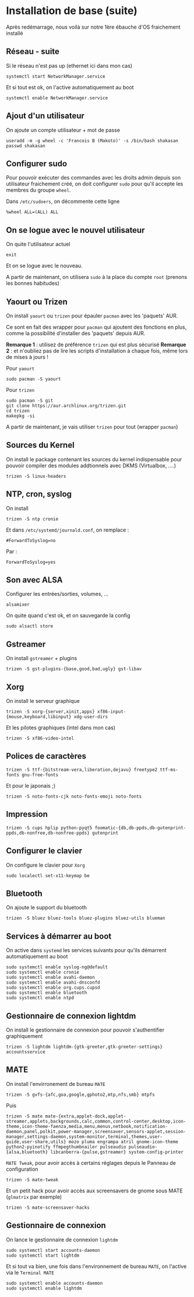# Installation de base (suite)

Après redémarrage, nous voilà sur notre 1ère ébauche d'OS fraichement installé

## Réseau - suite

Si le réseau n'est pas up (ethernet ici dans mon cas)

```shell
systemctl start NetworkManager.service
```

Et si tout est ok, on l'active automatiquement au boot

```shell
systemctl enable NetworkManager.service
```

## Ajout d'un utilisateur

On ajoute un compte utilisateur + mot de passe

```shell
useradd -m -g wheel -c 'Francois B (Makoto)' -s /bin/bash shakasan
passwd shakasan
```

## Configurer sudo

Pour pouvoir exécuter des commandes avec les droits admin depuis son utilisateur fraichement créé, on doit configurer `sudo` pour qu'il accepte les membres du groupe `wheel`.

Dans `/etc/sudoers`, on décommente cette ligne

```shell
%wheel ALL=(ALL) ALL
```

## On se logue avec le nouvel utilisateur

On quite l'utilisateur actuel

```shell
exit
```

Et on se logue avec le nouveau.

A partir de maintenant, on utilisera `sudo` à la place du compte `root` (prenons les bonnes habitudes)

## Yaourt ou Trizen

On install `yaourt` ou `trizen` pour épauler `pacman` avec les 'paquets' AUR.

Ce sont en fait des wrapper pour `pacman` qui ajoutent des fonctions en plus, comme la possibilité d'installer des 'paquets' depuis AUR.

**Remarque 1** : utilisez de préférence `trizen` qui est plus sécurisé
**Remarque 2** : et n'oubliez pas de lire les scripts d'installation à chaque fois, même lors de mises à jours !

Pour `yaourt`

```shell
sudo pacman -S yaourt
```

Pour `trizen`

```shell
sudo pacman -S git
git clone https://aur.archlinux.org/trizen.git
cd trizen
makepkg -si
```

A partir de maintenant, je vais utiliser `trizen` pour tout (wrapper `pacman`)

## Sources du Kernel

On install le package contenant les sources du kernel indispensable pour pouvoir compiler des modules addtionnels avec DKMS (Virtualbox, ....)

```shell
trizen -S linux-headers
```

## NTP, cron, syslog

On install

```shell
trizen -S ntp cronie
```

Et dans `/etc/systemd/journald.conf`, on remplace :

```shell
#ForwardToSyslog=no
```

Par :

```shell
ForwardToSyslog=yes
```

## Son avec ALSA

Configurer les entrées/sorties, volumes, ...

```shell
alsamixer
```

On quite quand c'est ok, et on sauvegarde la config

```shell
sudo alsactl store
```

## Gstreamer

On install `gstreamer` + plugins

```shell
trizen -S gst-plugins-{base,good,bad,ugly} gst-libav
```

## Xorg

On install le serveur graphique

```shell
trizen -S xorg-{server,xinit,apps} xf86-input-{mouse,keyboard,libinput} xdg-user-dirs
```

Et les pilotes graphiques (intel dans mon cas)

```shell
trizen -S xf86-video-intel
```

## Polices de caractères

```shell
trizen -S ttf-{bitstream-vera,liberation,dejavu} freetype2 ttf-ms-fonts gnu-free-fonts
```

Et pour le japonais ;)

```shell
trizen -S noto-fonts-cjk noto-fonts-emoji noto-fonts
```

## Impression

```shell
trizen -S cups hplip python-pyqt5 foomatic-{db,db-ppds,db-gutenprint-ppds,db-nonfree,db-nonfree-ppds} gutenprint
```

## Configurer le clavier

On configure le clavier pour `Xorg`

```shell
sudo localectl set-x11-keymap be
```

## Bluetooth

On ajoute le support du bluetooth

```shell
trizen -S bluez bluez-tools bluez-plugins bluez-utils blueman
```

## Services à démarrer au boot

On active dans `systemd` les services suivants pour qu'ils démarrent automatiquement au boot

```shell
sudo systemctl enable syslog-ng@default
sudo systemctl enable cronie
sudo systemctl enable avahi-daemon
sudo systemctl enable avahi-dnsconfd
sudo systemctl enable org.cups.cupsd
sudo systemctl enable bluetooth
sudo systemctl enable ntpd
```

## Gestionnaire de connexion lightdm

On install le gestionnaire de connexion pour pouvoir s'authentifier graphiquement

```shell
trizen -S lightdm lightdm-{gtk-greeter,gtk-greeter-settings} accountsservice
```

## MATE

On install l'envirronement de bureau `MATE`

```shell
trizen -S gvfs-{afc,goa,google,gphoto2,mtp,nfs,smb} mtpfs
```

Puis

```shell
trizen -S mate mate-{extra,applet-dock,applet-streamer,applets,backgrounds,calc,common,control-center,desktop,icon-theme,icon-theme-faenza,media,menu,menus,netbook,notification-daemon,panel,polkit,power-manager,screensaver,sensors-applet,session-manager,settings-daemon,system-monitor,terminal,themes,user-guide,user-share,utils} mozo pluma engrampa atril gnome-icon-theme python2-pyinotify ffmpegthumbnailer pulseaudio pulseaudio-{alsa,bluetooth} libcanberra-{pulse,gstreamer} system-config-printer
```

`MATE Tweak`, pour avoir accès à certains réglages depuis le Panneau de configuration

```shell
trizen -S mate-tweak
```

Et un petit hack pour avoir accès aux screensavers de gnome sous MATE (`glmatrix` par exemple)

```shell
trizen -S mate-screensaver-hacks
```

## Gestionnaire de connexion

On lance le gestionnaire de connexion `lightdm`

```shell
sudo systemctl start accounts-daemon
sudo systemctl start lightdm
```

Et si tout va bien, une fois dans l'environnement de bureau `MATE`, on l'active via le `Terminal MATE`

```shell
sudo systemctl enable accounts-daemon
sudo systemctl enable lightdm
```
